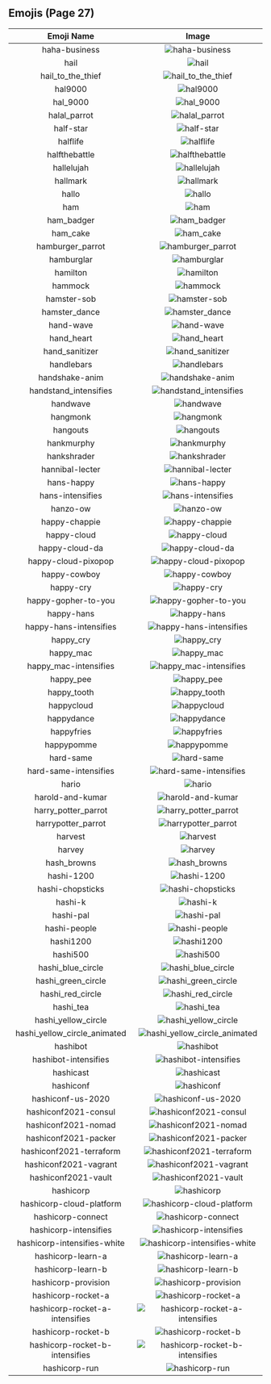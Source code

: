 
  ## Emojis (Page 27)
  |Emoji Name|Image|
  | :-: | :-: |
  |haha-business| ![haha-business](/output/haha-business.png)|
  |hail| ![hail](/output/hail.png)|
  |hail_to_the_thief| ![hail_to_the_thief](/output/hail_to_the_thief.jpg)|
  |hal9000| ![hal9000](/output/hal9000.png)|
  |hal_9000| ![hal_9000](/output/hal_9000.png)|
  |halal_parrot| ![halal_parrot](/output/halal_parrot.gif)|
  |half-star| ![half-star](/output/half-star.png)|
  |halflife| ![halflife](/output/halflife.png)|
  |halfthebattle| ![halfthebattle](/output/halfthebattle.png)|
  |hallelujah| ![hallelujah](/output/hallelujah.png)|
  |hallmark| ![hallmark](/output/hallmark.png)|
  |hallo| ![hallo](/output/hallo.gif)|
  |ham| ![ham](/output/ham.png)|
  |ham_badger| ![ham_badger](/output/ham_badger.png)|
  |ham_cake| ![ham_cake](/output/ham_cake.gif)|
  |hamburger_parrot| ![hamburger_parrot](/output/hamburger_parrot.gif)|
  |hamburglar| ![hamburglar](/output/hamburglar.gif)|
  |hamilton| ![hamilton](/output/hamilton.png)|
  |hammock| ![hammock](/output/hammock.png)|
  |hamster-sob| ![hamster-sob](/output/hamster-sob.png)|
  |hamster_dance| ![hamster_dance](/output/hamster_dance.gif)|
  |hand-wave| ![hand-wave](/output/hand-wave.gif)|
  |hand_heart| ![hand_heart](/output/hand_heart.gif)|
  |hand_sanitizer| ![hand_sanitizer](/output/hand_sanitizer.png)|
  |handlebars| ![handlebars](/output/handlebars.png)|
  |handshake-anim| ![handshake-anim](/output/handshake-anim.gif)|
  |handstand_intensifies| ![handstand_intensifies](/output/handstand_intensifies.gif)|
  |handwave| ![handwave](/output/handwave.gif)|
  |hangmonk| ![hangmonk](/output/hangmonk.gif)|
  |hangouts| ![hangouts](/output/hangouts.png)|
  |hankmurphy| ![hankmurphy](/output/hankmurphy.jpg)|
  |hankshrader| ![hankshrader](/output/hankshrader.png)|
  |hannibal-lecter| ![hannibal-lecter](/output/hannibal-lecter.png)|
  |hans-happy| ![hans-happy](/output/hans-happy.png)|
  |hans-intensifies| ![hans-intensifies](/output/hans-intensifies.gif)|
  |hanzo-ow| ![hanzo-ow](/output/hanzo-ow.png)|
  |happy-chappie| ![happy-chappie](/output/happy-chappie.png)|
  |happy-cloud| ![happy-cloud](/output/happy-cloud.png)|
  |happy-cloud-da| ![happy-cloud-da](/output/happy-cloud-da.png)|
  |happy-cloud-pixopop| ![happy-cloud-pixopop](/output/happy-cloud-pixopop.png)|
  |happy-cowboy| ![happy-cowboy](/output/happy-cowboy.png)|
  |happy-cry| ![happy-cry](/output/happy-cry.png)|
  |happy-gopher-to-you| ![happy-gopher-to-you](/output/happy-gopher-to-you.jpg)|
  |happy-hans| ![happy-hans](/output/happy-hans.png)|
  |happy-hans-intensifies| ![happy-hans-intensifies](/output/happy-hans-intensifies.gif)|
  |happy_cry| ![happy_cry](/output/happy_cry.png)|
  |happy_mac| ![happy_mac](/output/happy_mac.png)|
  |happy_mac-intensifies| ![happy_mac-intensifies](/output/happy_mac-intensifies.gif)|
  |happy_pee| ![happy_pee](/output/happy_pee.png)|
  |happy_tooth| ![happy_tooth](/output/happy_tooth.png)|
  |happycloud| ![happycloud](/output/happycloud.png)|
  |happydance| ![happydance](/output/happydance.gif)|
  |happyfries| ![happyfries](/output/happyfries)|
  |happypomme| ![happypomme](/output/happypomme.png)|
  |hard-same| ![hard-same](/output/hard-same.png)|
  |hard-same-intensifies| ![hard-same-intensifies](/output/hard-same-intensifies.gif)|
  |hario| ![hario](/output/hario.jpg)|
  |harold-and-kumar| ![harold-and-kumar](/output/harold-and-kumar.jpg)|
  |harry_potter_parrot| ![harry_potter_parrot](/output/harry_potter_parrot.gif)|
  |harrypotter_parrot| ![harrypotter_parrot](/output/harrypotter_parrot.gif)|
  |harvest| ![harvest](/output/harvest.png)|
  |harvey| ![harvey](/output/harvey.png)|
  |hash_browns| ![hash_browns](/output/hash_browns.png)|
  |hashi-1200| ![hashi-1200](/output/hashi-1200.png)|
  |hashi-chopsticks| ![hashi-chopsticks](/output/hashi-chopsticks.png)|
  |hashi-k| ![hashi-k](/output/hashi-k.png)|
  |hashi-pal| ![hashi-pal](/output/hashi-pal.png)|
  |hashi-people| ![hashi-people](/output/hashi-people.jpg)|
  |hashi1200| ![hashi1200](/output/hashi1200.png)|
  |hashi500| ![hashi500](/output/hashi500.png)|
  |hashi_blue_circle| ![hashi_blue_circle](/output/hashi_blue_circle.png)|
  |hashi_green_circle| ![hashi_green_circle](/output/hashi_green_circle.png)|
  |hashi_red_circle| ![hashi_red_circle](/output/hashi_red_circle.png)|
  |hashi_tea| ![hashi_tea](/output/hashi_tea.png)|
  |hashi_yellow_circle| ![hashi_yellow_circle](/output/hashi_yellow_circle.png)|
  |hashi_yellow_circle_animated| ![hashi_yellow_circle_animated](/output/hashi_yellow_circle_animated.gif)|
  |hashibot| ![hashibot](/output/hashibot.png)|
  |hashibot-intensifies| ![hashibot-intensifies](/output/hashibot-intensifies.gif)|
  |hashicast| ![hashicast](/output/hashicast.png)|
  |hashiconf| ![hashiconf](/output/hashiconf.png)|
  |hashiconf-us-2020| ![hashiconf-us-2020](/output/hashiconf-us-2020.jpg)|
  |hashiconf2021-consul| ![hashiconf2021-consul](/output/hashiconf2021-consul.png)|
  |hashiconf2021-nomad| ![hashiconf2021-nomad](/output/hashiconf2021-nomad.png)|
  |hashiconf2021-packer| ![hashiconf2021-packer](/output/hashiconf2021-packer.png)|
  |hashiconf2021-terraform| ![hashiconf2021-terraform](/output/hashiconf2021-terraform.png)|
  |hashiconf2021-vagrant| ![hashiconf2021-vagrant](/output/hashiconf2021-vagrant.png)|
  |hashiconf2021-vault| ![hashiconf2021-vault](/output/hashiconf2021-vault.png)|
  |hashicorp| ![hashicorp](/output/hashicorp.png)|
  |hashicorp-cloud-platform| ![hashicorp-cloud-platform](/output/hashicorp-cloud-platform.png)|
  |hashicorp-connect| ![hashicorp-connect](/output/hashicorp-connect.png)|
  |hashicorp-intensifies| ![hashicorp-intensifies](/output/hashicorp-intensifies.gif)|
  |hashicorp-intensifies-white| ![hashicorp-intensifies-white](/output/hashicorp-intensifies-white.gif)|
  |hashicorp-learn-a| ![hashicorp-learn-a](/output/hashicorp-learn-a.png)|
  |hashicorp-learn-b| ![hashicorp-learn-b](/output/hashicorp-learn-b.png)|
  |hashicorp-provision| ![hashicorp-provision](/output/hashicorp-provision.png)|
  |hashicorp-rocket-a| ![hashicorp-rocket-a](/output/hashicorp-rocket-a.png)|
  |hashicorp-rocket-a-intensifies| ![hashicorp-rocket-a-intensifies](/output/hashicorp-rocket-a-intensifies.gif)|
  |hashicorp-rocket-b| ![hashicorp-rocket-b](/output/hashicorp-rocket-b.png)|
  |hashicorp-rocket-b-intensifies| ![hashicorp-rocket-b-intensifies](/output/hashicorp-rocket-b-intensifies.gif)|
  |hashicorp-run| ![hashicorp-run](/output/hashicorp-run.png)|
  